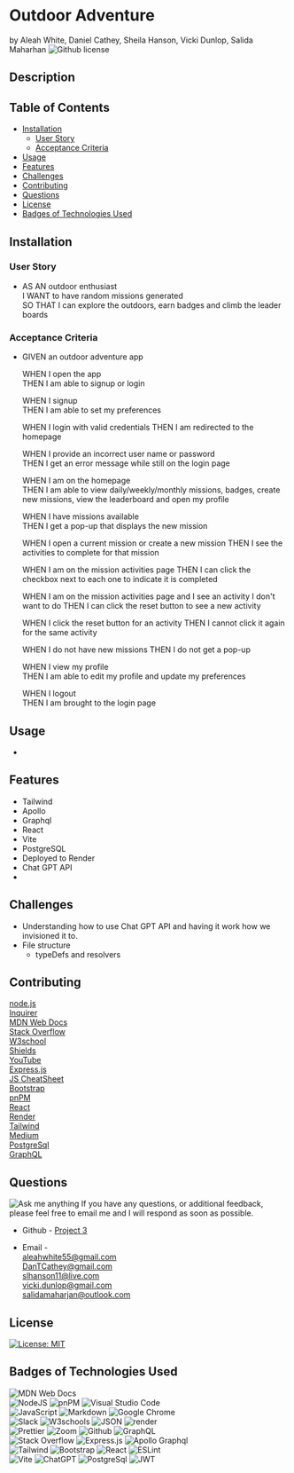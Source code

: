 # Outdoor Adventure<!-- omit from toc -->
by Aleah White, Daniel Cathey, Sheila Hanson, Vicki Dunlop, Salida Maharhan  ![Github license](https://img.shields.io/badge/license-MIT-blue.svg)  

## Description <!-- omit from toc -->
 

## Table of Contents <!-- omit from toc -->
  
- [Installation](#installation)
  - [User Story](#user-story)
  - [Acceptance Criteria](#acceptance-criteria)
- [Usage](#usage)
- [Features](#features)
- [Challenges](#challenges)
- [Contributing](#contributing)
- [Questions](#questions)
- [License](#license)
- [Badges of Technologies Used](#badges-of-technologies-used)
    

## Installation  

  
### User Story  
* AS AN outdoor enthusiast  
    I WANT to have random missions generated  
    SO THAT I can explore the outdoors, earn badges and climb the leader boards  
### Acceptance Criteria  
* GIVEN an outdoor adventure app
  
    WHEN I open the app  
    THEN I am able to signup or login  
    
    WHEN I signup  
    THEN I am able to set my preferences  

    WHEN I login with valid credentials
    THEN I am redirected to the homepage  

    WHEN I provide an incorrect user name or password  
    THEN I get an error message while still on the login page

    WHEN I am on the homepage  
    THEN I am able to view daily/weekly/monthly missions, badges, create new missions, view the leaderboard and open my profile  

    WHEN I have missions available  
    THEN I get a pop-up that displays the new mission  

    WHEN I open a current mission or create a new mission
    THEN I see the activities to complete for that mission

    WHEN I am on the mission activities page
    THEN I can click the checkbox next to each one to indicate it is completed

    WHEN I am on the mission activities page and I see an activity I don't want to do
    THEN I can click the reset button to see a new activity

    WHEN I click the reset button for an activity
    THEN I cannot click it again for the same activity

    WHEN I do not have new missions
    THEN I do not get a pop-up  

    WHEN I view my profile  
    THEN I am able to edit my profile and update my preferences  

    WHEN I logout  
    THEN I am brought to the login page  

    
      
## Usage  
  -    
  
## Features  
- Tailwind  
- Apollo  
- Graphql  
- React  
- Vite  
- PostgreSQL
- Deployed to Render
- Chat GPT API
- 
## Challenges  
- Understanding how to use Chat GPT API and having it work how we invisioned it to.  
- File structure  
  - typeDefs and resolvers


## Contributing
[node.js](https://nodejs.org/en)  
[Inquirer](https://www.npmjs.com/package/inquirer/v/8.2.4)  
[MDN Web Docs](https://developer.mozilla.org/en-US/docs/Web)  
[Stack Overflow](https://stackoverflow.com/?newreg=67d94556b887449fa2885dadf54a5439)  
[W3school](https://www.w3schools.com/)  
[Shields](https://shields.io/)  
[YouTube](https://youtube.com)  
[Express.js](https://expressjs.com/)  
[JS CheatSheet](https://htmlcheatsheet.com/js/)  
[Bootstrap](https://getbootstrap.com/)  
[pnPM](https://pnpm.io/)  
[React](https://react.dev/)  
[Render](https://render.com/)  
[Tailwind](https://tailwindcss.com/)  
[Medium](https://cortezd334.medium.com/add-a-pdf-to-your-react-app-in-3-easy-steps-4a1d2cbf0ec9)  
[PostgreSql](https://www.postgresql.org/)  
[GraphQL](https://graphql.org/)  


## Questions
![Ask me anything](https://img.shields.io/badge/Ask%20me-anything-1abc9c.svg)
If you have any questions, or additional feedback, please feel free to email me and I will respond as soon as possible.
    
* Github -
[Project 3](https://github.com/Sheila-Ha/project-3.git)  

* Email -  
aleahwhite55@gmail.com  
DanTCathey@gmail.com  
slhanson11@live.com  
vicki.dunlop@gmail.com  
salidamaharjan@outlook.com  

## License 

[![License: MIT](https://img.shields.io/badge/License-MIT-yellow.svg)](https://opensource.org/licenses/MIT)



## Badges of Technologies Used
![MDN Web Docs](https://img.shields.io/badge/MDN_Web_Docs-black?style=for-the-badge&logo=mdnwebdocs&logoColor=white)  
![NodeJS](https://img.shields.io/badge/node.js-6DA55F?style=for-the-badge&logo=node.js&logoColor=brown)  ![pnPM](https://img.shields.io/badge/pnpm-yellow?style=for-the-badge&logo=pnpm&logoColor=black)  ![Visual Studio Code](https://img.shields.io/badge/Visual%20Studio%20Code-0078d7.svg?style=for-the-badge&logo=visual-studio-code&logoColor=yellow)  
![JavaScript](https://img.shields.io/badge/javascript-%23323330.svg?style=for-the-badge&logo=javascript&logoColor=%23F7DF1E)  ![Markdown](https://img.shields.io/badge/markdown-%23000000.svg?style=for-the-badge&logo=markdown&logoColor=white)   ![Google Chrome](https://img.shields.io/badge/Google_chrome-4285F4?style=for-the-badge&logo=Google-chrome&logoColor=red)   
![Slack](https://img.shields.io/badge/Slack-4A154B?style=for-the-badge&logo=slack&logoColor=yellow)  ![W3schools](https://img.shields.io/badge/W3Schools-04AA6D?style=for-the-badge&logo=W3Schools&logoColor=black) ![JSON](https://img.shields.io/badge/json-5E5C5C?style=for-the-badge&logo=json&logoColor=red)  ![render](https://img.shields.io/badge/Render-46E3B7?style=for-the-badge&logo=render&logoColor=yellow)  
![Prettier](https://img.shields.io/badge/prettier-1A2C34?style=for-the-badge&logo=prettier&logoColor=F7BA3E) ![Zoom](https://img.shields.io/badge/Zoom-2D8CFF?style=for-the-badge&logo=zoom&logoColor=white) ![Github](https://img.shields.io/badge/GitHub-100000?style=for-the-badge&logo=github&logoColor=white)  ![GraphQL](https://img.shields.io/badge/GraphQl-E10098?style=for-the-badge&logo=graphql&logoColor=white)  
![Stack Overflow](https://img.shields.io/badge/Stack_Overflow-FE7A16?style=for-the-badge&logo=stack-overflow&logoColor=black)  ![Express.js](https://img.shields.io/badge/express.js-%23404d59.svg?logo=express&logoColor=%2361DAFB)  ![Apollo Graphql](https://img.shields.io/badge/Apollo%20GraphQL-311C87?&style=for-the-badge&logo=Apollo%20GraphQL&logoColor=yellow)  
![Tailwind](https://img.shields.io/badge/Tailwind_CSS-38B2AC?style=for-the-badge&logo=tailwind-css&logoColor=blue)  ![Bootstrap](https://img.shields.io/badge/bootstrap-%23563D7C.svg?logo=bootstrap&logoColor=white)  ![React](https://img.shields.io/badge/React-20232A?style=for-the-badge&logo=react&logoColor=61DAFB)  ![ESLint](https://img.shields.io/badge/ESLint-4B3263?logo=eslint&logoColor=white)  
![Vite](https://img.shields.io/badge/Vite-B73BFE?style=for-the-badge&logo=vite&logoColor=FFD62E)  ![ChatGPT](https://img.shields.io/badge/ChatGPT-74aa9c?style=for-the-badge&logo=openai&logoColor=pink)  ![PostgreSql](https://img.shields.io/badge/PostgreSQL-316192?style=for-the-badge&logo=postgresql&logoColor=white)  ![JWT](https://img.shields.io/badge/JWT-000000?style=for-the-badge&logo=JSON%20web%20tokens&logoColor=white)  

